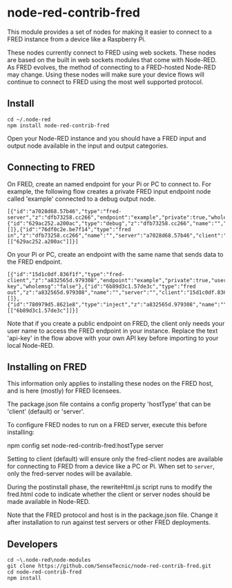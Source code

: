 # node-red-contrib-fred

This module provides a set of nodes for making it easier to connect to a FRED instance from a device like a Raspberry Pi.  

These nodes currently connect to FRED using web sockets.  These nodes are based on the built in web sockets modules that come with Node-RED.  As FRED evolves, the method of connecting to a FRED-hosted Node-RED may change.  Using these nodes will make sure your device flows will continue to connect to FRED using the most well supported protocol.

## Install

```
cd ~/.node-red
npm install node-red-contrib-fred
```

Open your Node-RED instance and you should have a FRED input and output node available in the input and output categories.

## Connecting to FRED

On FRED, create an named endpoint for your Pi or PC to connect to.  For example, the following flow creates a private FRED input endpoint node called 'example' connected to a debug output node.

```
[{"id":"a7028d68.57b46","type":"fred-server","z":"dfb73258.cc266","endpoint":"example","private":true,"wholemsg":"false"},{"id":"629ac252.a200ac","type":"debug","z":"dfb73258.cc266","name":"","active":true,"console":"false","complete":"false","x":417.5,"y":274,"wires":[]},{"id":"76df0c2e.be7f14","type":"fred in","z":"dfb73258.cc266","name":"","server":"a7028d68.57b46","client":"","x":183,"y":274,"wires":[["629ac252.a200ac"]]}]
```

On your Pi or PC, create an endpoint with the same name that sends data to the FRED endpoint.

```
[{"id":"15d1c0df.836f1f","type":"fred-client","z":"a832565d.979308","endpoint":"example","private":true,"username":"mike","apikey":"api-key","wholemsg":"false"},{"id":"6b89d3c1.57de3c","type":"fred out","z":"a832565d.979308","name":"","server":"","client":"15d1c0df.836f1f","x":402,"y":280,"wires":[]},{"id":"780979d5.8621e8","type":"inject","z":"a832565d.979308","name":"","topic":"asdfasf","payload":"fasdfsaf","payloadType":"str","repeat":"","crontab":"","once":false,"x":185,"y":246,"wires":[["6b89d3c1.57de3c"]]}]
```

Note that if you create a public endpoint on FRED, the client  only needs your user name to access the FRED endpoint in your instance.  Replace the text 'api-key' in the flow above with your own API key before importing to your local Node-RED.

## Installing on FRED

This information only applies to installing these nodes on the FRED host, and is here (mostly) for FRED licensees.

The package.json file contains a config property 'hostType' that can be 'client' (default) or 'server'.

To configure FRED nodes to run on a FRED server, execute this before installing:

npm config set node-red-contrib-fred:hostType server

Setting to client (default) will ensure only the fred-client nodes are available for connecting to FRED from a device like a PC or Pi.  When set to `server`, only the fred-server nodes will be available.

During the postinstall phase, the rewriteHtml.js script runs to modify the fred.html code to indicate whether the client or server nodes should be made available in Node-RED.

Note that the FRED protocol and host is in the package.json file.  Change it after installation to run against test servers or other FRED deployments.

## Developers

```
cd ~\.node-red\node-modules
git clone https://github.com/SenseTecnic/node-red-contrib-fred.git
cd node-red-contrib-fred
npm install
```
